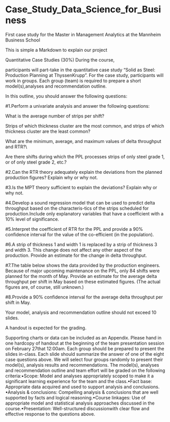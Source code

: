 # Case_Study_Data_Science_for_Business
First case study for the Master in Management Analytics at the Mannheim Business School

This is simple a Markdown to explain our project

Quantitative Case Studies (30%) During the course, 

participants will part-take in the quantitative case study “Solid as Steel: Production Planning at ThyssenKrupp”. 
For the case study, participants will work in groups. 
Each group (team) is required to prepare a short model(s),analyses and recommendation outline.

In this outline, you should answer the following questions:

#1.Perform a univariate analysis and answer the following questions: 

What is the average number of strips per shift? 

Strips of which thickness cluster are the most common, and strips of which thickness cluster are the least common?

What are the minimum, average, and maximum values of delta throughput and RTR?\

Are there shifts during which the PPL processes strips of only steel grade 1, or of only steel grade 2, etc.?

#2.Can the RTR theory adequately explain the deviations from the planned production figures? Explain why or why not.


#3.Is the MPT theory sufficient to explain the deviations? Explain why or why not. 

#4.Develop a sound regression model that can be used to predict delta throughput based on the characteris-tics of the strips scheduled for production.Include only explanatory variables that have a coefficient with a 10% level of significance. 

#5.Interpret the coefficient of RTR for the PPL and provide a 90% confidence interval for the value of the co-efficient (in the population).

#6.A strip of thickness 1 and width 1 is replaced by a strip of thickness 3 and width 3. This change does not affect any other aspect of the production. Provide an estimate for the change in delta throughput. 

#7.The  table  below  shows  the  data  provided  by  the  production  engineers.  Because  of  major  upcoming maintenance on the PPL, only 84 shifts were planned for the month of May. Provide an estimate for the average  delta  throughput  per  shift  in  May  based  on  these  estimated  figures.  (The  actual  figures  are,  of course, still unknown.)

#8.Provide a 90% confidence interval for the average delta throughput per shift in May.

Your  model,  analysis  and  recommendation  outline  should  not  exceed  10  slides.  

A  handout  is  expected  for  the grading. 

Supporting charts or data can be included as an Appendix. Please hand in one hardcopy of handout at the beginning of the team presentation session on February 27that 12:00am.
Each group should be prepared to present the slides in-class. Each slide should summarize the answer of one of the eight case questions above. We will select four groups randomly to present their model(s), analysis results and recommendations. The model(s), analyses and recommendation outline and team effort will be graded on the following criteria:•Scope: Model and analyses appropriately scoped to make it a significant learning experience for the team and the class.•Fact base: Appropriate data acquired and used to support analysis and conclusions. •Analysis  &  conclusions:  Compelling  analysis  &  conclusions  that  are  well  supported  by  facts  and  logical reasoning.•Course linkages: Use of appropriate model and statistical analysis approaches discussed in the course.•Presentation: Well-structured discussionwith clear flow and effective response to the questions above.